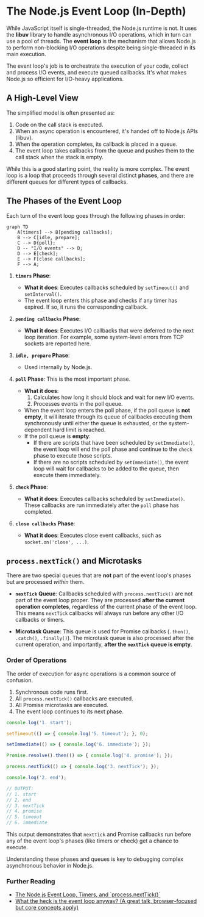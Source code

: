 # The Node.js Event Loop (In-Depth)

While JavaScript itself is single-threaded, the Node.js runtime is not. It uses the **libuv** library to handle asynchronous I/O operations, which in turn can use a pool of threads. The **event loop** is the mechanism that allows Node.js to perform non-blocking I/O operations despite being single-threaded in its main execution.

The event loop's job is to orchestrate the execution of your code, collect and process I/O events, and execute queued callbacks. It's what makes Node.js so efficient for I/O-heavy applications.

## A High-Level View

The simplified model is often presented as:
1.  Code on the call stack is executed.
2.  When an async operation is encountered, it's handed off to Node.js APIs (libuv).
3.  When the operation completes, its callback is placed in a queue.
4.  The event loop takes callbacks from the queue and pushes them to the call stack when the stack is empty.

While this is a good starting point, the reality is more complex. The event loop is a loop that proceeds through several distinct **phases**, and there are different queues for different types of callbacks.

## The Phases of the Event Loop

Each turn of the event loop goes through the following phases in order:

```mermaid
graph TD
    A[timers] --> B[pending callbacks];
    B --> C[idle, prepare];
    C --> D{poll};
    D -- "I/O events" --> D;
    D --> E[check];
    E --> F[close callbacks];
    F --> A;
```

1.  **`timers` Phase**:
    *   **What it does**: Executes callbacks scheduled by `setTimeout()` and `setInterval()`.
    *   The event loop enters this phase and checks if any timer has expired. If so, it runs the corresponding callback.

2.  **`pending callbacks` Phase**:
    *   **What it does**: Executes I/O callbacks that were deferred to the next loop iteration. For example, some system-level errors from TCP sockets are reported here.

3.  **`idle, prepare` Phase**:
    *   Used internally by Node.js.

4.  **`poll` Phase**: This is the most important phase.
    *   **What it does**:
        1.  Calculates how long it should block and wait for new I/O events.
        2.  Processes events in the poll queue.
    *   When the event loop enters the poll phase, if the poll queue is **not empty**, it will iterate through its queue of callbacks executing them synchronously until either the queue is exhausted, or the system-dependent hard limit is reached.
    *   If the poll queue is **empty**:
        *   If there are scripts that have been scheduled by `setImmediate()`, the event loop will end the poll phase and continue to the `check` phase to execute those scripts.
        *   If there are no scripts scheduled by `setImmediate()`, the event loop will wait for callbacks to be added to the queue, then execute them immediately.

5.  **`check` Phase**:
    *   **What it does**: Executes callbacks scheduled by `setImmediate()`. These callbacks are run immediately after the `poll` phase has completed.

6.  **`close callbacks` Phase**:
    *   **What it does**: Executes close event callbacks, such as `socket.on('close', ...)`.

## `process.nextTick()` and Microtasks

There are two special queues that are **not** part of the event loop's phases but are processed *within* them.

*   **`nextTick` Queue**: Callbacks scheduled with `process.nextTick()` are not part of the event loop proper. They are processed **after the current operation completes**, regardless of the current phase of the event loop. This means `nextTick` callbacks will always run before any other I/O callbacks or timers.

*   **Microtask Queue**: This queue is used for Promise callbacks (`.then()`, `.catch()`, `.finally()`). The microtask queue is also processed after the current operation, and importantly, **after the `nextTick` queue is empty**.

### Order of Operations

The order of execution for async operations is a common source of confusion.
1.  Synchronous code runs first.
2.  All `process.nextTick()` callbacks are executed.
3.  All Promise microtasks are executed.
4.  The event loop continues to its next phase.

```javascript
console.log('1. start');

setTimeout(() => { console.log('5. timeout'); }, 0);

setImmediate(() => { console.log('6. immediate'); });

Promise.resolve().then(() => { console.log('4. promise'); });

process.nextTick(() => { console.log('3. nextTick'); });

console.log('2. end');

// OUTPUT:
// 1. start
// 2. end
// 3. nextTick
// 4. promise
// 5. timeout
// 6. immediate
```
This output demonstrates that `nextTick` and Promise callbacks run before any of the event loop's phases (like timers or check) get a chance to execute.

Understanding these phases and queues is key to debugging complex asynchronous behavior in Node.js.

<div class="further-reading">
<h3>Further Reading</h3>
<ul>
  <li><a href="https://nodejs.org/en/docs/guides/event-loop-timers-and-nexttick/" target="_blank" rel="noopener noreferrer">The Node.js Event Loop, Timers, and `process.nextTick()`</a></li>
  <li><a href="https://www.youtube.com/watch?v=PNa9OMajw9w" target="_blank" rel="noopener noreferrer">What the heck is the event loop anyway? (A great talk, browser-focused but core concepts apply)</a></li>
</ul>
</div>